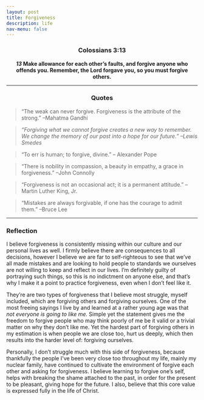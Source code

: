 ```yaml
---
layout: post
title: Forgiveness
description: life
nav-menu: false
---
```

<center> 
    <h3> Colossians 3:13 </h3>
        <b>
            <b><i>13</i></b> Make allowance for each other’s faults, and forgive anyone who offends you. Remember, the Lord forgave you, so you must forgive others.  
        </b>
</center>

<hr>

<center><h3>Quotes</h3></center>

> “The weak can never forgive. Forgiveness is the attribute of the strong.” –Mahatma Gandhi

> *“Forgiving what we cannot forgive creates a new way to remember. We change the memory of our past into a hope for our future.” –Lewis Smedes*

> “To err is human; to forgive, divine.” – Alexander Pope

> “There is nobility in compassion, a beauty in empathy, a grace in forgiveness.” –John Connolly

> “Forgiveness is not an occasional act; it is a permanent attitude.” –Martin Luther King, Jr. 

> “Mistakes are always forgivable, if one has the courage to admit them.” –Bruce Lee

<hr>

### Reflection

I believe forgiveness is consistently missing within our culture and our personal lives as well. I firmly believe there are consequences to all decisions, however I believe we are far to self-righteous to see that we’ve all made mistakes and are looking to hold people to standards we ourselves are not willing to keep and reflect in our lives.  I’m definitely guilty of portraying such things, so this is no indictment on anyone else, and that’s why I make it a point to practice forgiveness, even when I don’t feel like it.

They’re are two types of forgiveness that I believe most struggle, myself included, which are forgiving others and forgiving ourselves. One of the most freeing sayings I live by and learned at a rather young age was that *not everyone is going to like me.* Simple yet the statement gives me the freedom to forgive people who may think poorly of me be it valid or a trivial matter on why they don’t like me. Yet the hardest part of forgiving others in my estimation is when people we are close too, hurt us deeply, which then results into the harder level of: forgiving ourselves. 

Personally, I don’t struggle much with this side of forgiveness, because thankfully the people I've been very close too throughout my life, mainly my nuclear family, have continued to cultivate the environment of forgive each other and asking for forgiveness. I believe learning to forgive one’s self, helps with breaking the shame attached to the past, in order for the present to be pleasant, giving hope for the future. I also, believe that this core value is expressed fully in the life of Christ.